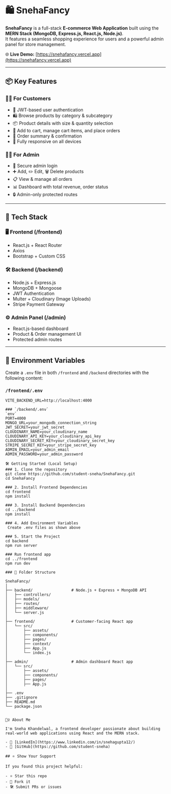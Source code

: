 # 🛍️ SnehaFancy

**SnehaFancy** is a full-stack **E-commerce Web Application** built using the **MERN Stack (MongoDB, Express.js, React.js, Node.js)**.  
It features a seamless shopping experience for users and a powerful admin panel for store management.

🌐 **Live Demo:** [https://snehafancy.vercel.app](https://snehafancy.vercel.app)

---

## 📦 Key Features

### 👩‍💻 For Customers
- 🔐 JWT-based user authentication
- 🛍️ Browse products by category & subcategory
- 📦 Product details with size & quantity selection
- 🛒 Add to cart, manage cart items, and place orders
- 📃 Order summary & confirmation
- 📱 Fully responsive on all devices

### 👩‍💼 For Admin
- 🔐 Secure admin login
- ➕ Add, ✏️ Edit, 🗑️ Delete products
- 📋 View & manage all orders
- 📊 Dashboard with total revenue, order status
- 🔒 Admin-only protected routes

---

## 🚀 Tech Stack

### 🖥️ Frontend (/frontend)
- React.js + React Router
- Axios
- Bootstrap + Custom CSS

### 🛠️ Backend (/backend)
- Node.js + Express.js
- MongoDB + Mongoose
- JWT Authentication
- Multer + Cloudinary (Image Uploads)
- Stripe Payment Gateway

### ⚙️ Admin Panel (/admin)
- React.js-based dashboard
- Product & Order management UI
- Protected admin routes

---

## 🔐 Environment Variables

Create a `.env` file in both `/frontend` and `/backend` directories with the following content:

### `/frontend/.env`
```env
VITE_BACKEND_URL=http://localhost:4000

### `/backend/.env`
`env`
PORT=4000
MONGO_URL=your_mongodb_connection_string
JWT_SECRET=your_jwt_secret
CLOUDINARY_NAME=your_cloudinary_name
CLOUDINARY_API_KEY=your_cloudinary_api_key
CLOUDINARY_SECRET_KEY=your_cloudinary_secret_key
STRIPE_SECRET_KEY=your_stripe_secret_key
ADMIN_EMAIL=your_admin_email
ADMIN_PASSWORD=your_admin_password

🛠️ Getting Started (Local Setup)
### 1. Clone the repository
git clone https://github.com/student-sneha/SnehaFancy.git
cd SnehaFancy

### 2. Install Frontend Dependencies
cd frontend
npm install

### 3. Install Backend Dependencies
cd ../backend
npm install

### 4. Add Environment Variables
 Create .env files as shown above

### 5. Start the Project
cd backend
npm run server

### Run frontend app
cd ../frontend
npm run dev

### 📁 Folder Structure

SnehaFancy/
│
├── backend/                 # Node.js + Express + MongoDB API
│   ├── controllers/
│   ├── models/
│   ├── routes/
│   ├── middleware/
│   └── server.js
│
├── frontend/                # Customer-facing React app
│   └── src/
│       ├── assets/
│       ├── components/
│       ├── pages/
│       ├── context/
│       ├── App.js
│       └── index.js
│
├── admin/                   # Admin dashboard React app
│   └── src/
│       ├── assets/
│       ├── components/
│       ├── pages/
│       ├── App.js
│
├── .env
├── .gitignore
├── README.md
└── package.json


🙋‍♀️ About Me

I'm Sneha Khandelwal, a frontend developer passionate about building real-world web applications using React and the MERN stack.

- 💼 [LinkedIn](https://www.linkedin.com/in/snehagupta12/)  
- 🧠 [GitHub](https://github.com/student-sneha)

## ⭐️ Show Your Support

If you found this project helpful:

- ⭐️ Star this repo  
- 🍴 Fork it  
- 🛠️ Submit PRs or issues
